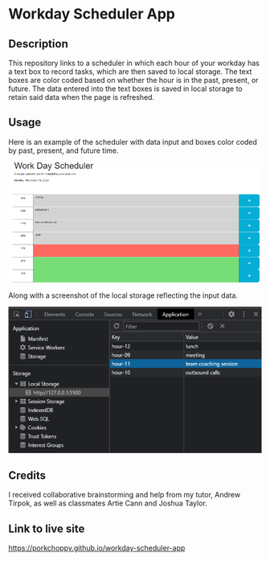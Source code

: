 # Workday Scheduler App 

## Description
This repository links to a scheduler in which each hour of your workday has a text box to record tasks, which are then saved to local storage. The text boxes are color coded based on whether the hour is in the past, present, or future. The data entered into the text boxes is saved in local storage to retain said data when the page is refreshed. 


## Usage

Here is an example of the scheduler with data input and boxes color coded by past, present, and future time. 

![scheduler screenshot](Assets/images/scheduler-1.png)

Along with a screenshot of the local storage reflecting the input data. 

![local-storage screenshot](Assets/images/local-storage-1.png)

## Credits

I received collaborative brainstorming and help from my tutor, Andrew Tirpok, as well as classmates Artie Cann and Joshua Taylor. 

## Link to live site

https://porkchoppy.github.io/workday-scheduler-app